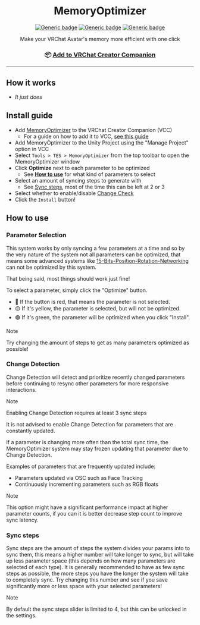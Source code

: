 <div align="center">

# MemoryOptimizer

[![Generic badge](https://img.shields.io/github/downloads/JeTeeS/MemoryOptimizer/total?label=Downloads)](https://github.com/JeTeeS/MemoryOptimizer/releases/latest)
[![Generic badge](https://img.shields.io/badge/Unity-2022.3.6f1-lightblue.svg)](https://unity3d.com/unity/whats-new/2022.3.6)
[![Generic badge](https://img.shields.io/badge/SDK-AvatarSDK3-lightblue.svg)](https://vrchat.com/home/download)

Make your VRChat Avatar's memory more efficient with one click

### 📦 [Add to VRChat Creator Companion](https://vpm.jetees.dev)

</div>

---

## How it works

- *It just does*

## Install guide

- Add [MemoryOptimizer](https://vpm.jetees.dev) to the VRChat Creator Companion (VCC)
  - For a guide on how to add it to VCC, [see this guide](https://notes.sleightly.dev/community-repos/)
- Add MemoryOptimizer to the Unity Project using the "Manage Project" option in VCC
- Select `Tools > TES > MemoryOptimizer` from the top toolbar to open the MemoryOptimizer window
- Click **Optimize** next to each parameter to be optimized
  - See [**How to use**](https://github.com/JeTeeS/MemoryOptimizer#parameters-selection) for what kind of parameters to select
- Select an amount of syncing steps to generate with
  - See [Sync steps](https://github.com/JeTeeS/MemoryOptimizer#sync-steps), most of the time this can be left at 2 or 3
- Select whether to enable/disable [Change Check](https://github.com/JeTeeS/MemoryOptimizer#change-detection)
- Click the `Install` button!

## How to use

### Parameter Selection

This system works by only syncing a few parameters at a time and so by the very nature of the system not all parameters can be optimized, that means some advanced systems like [15-Bits-Position-Rotation-Networking](https://github.com/VRLabs/15-Bits-Position-Rotation-Networking) can not be optimized by this system.

That being said, most things should work just fine!

To select a parameter, simply click the "Optimize" button.

- 🔴 If the button is red, that means the parameter is not selected.
- 🟡 If it's yellow, the parameter is selected, but will not be optimized.
- 🟢 If it's green, the parameter will be optimized when you click "Install".

> [!NOTE]
> Try changing the amount of steps to get as many parameters optimized as possible!

### Change Detection

Change Detection will detect and prioritize recently changed parameters before continuing to resync other parameters for more responsive interactions.

> [!NOTE]
> Enabling Change Detection requires at least 3 sync steps

It is not advised to enable Change Detection for parameters that are constantly updated.

If a parameter is changing more often than the total sync time, the MemoryOptimizer system may stay frozen updating that parameter due to Change Detection.

Examples of parameters that are frequently updated include:

- Parameters updated via OSC such as Face Tracking
- Continuously incrementing parameters such as RGB floats

> [!NOTE]
> This option might have a significant performance impact at higher parameter counts, if you can it is better decrease step count to improve sync latency.

### Sync steps

Sync steps are the amount of steps the system divides your params into to sync them, this means a higher number will take longer to sync, but will take up less parameter space (this depends on how many parameters are selected of each type). It is generally recommended to have as few sync steps as possible, the more steps you have the longer the system will take to completely sync. Try changing this number and see if you save significantly more or less space with your selected parameters! 

> [!NOTE]
> By default the sync steps slider is limited to 4, but this can be unlocked in the settings.
